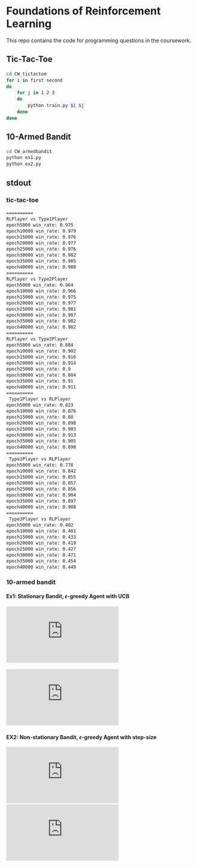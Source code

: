 # Foundations of Reinforcement Learning
This repo contains the code for programming questions in the coursework.
## Tic-Tac-Toe
```sh
cd CW_tictactoe
for i in first second
do
    for j in 1 2 3
    do
        python train.py $i $j
    done
done
```
## 10-Armed Bandit
```sh
cd CW_armedbandit
python ex1.py
python ex2.py
```
## stdout
### tic-tac-toe
```
==========
RLPlayer vs Type1Player
epoch5000 win_rate: 0.975
epoch10000 win_rate: 0.979
epoch15000 win_rate: 0.976
epoch20000 win_rate: 0.977
epoch25000 win_rate: 0.976
epoch30000 win_rate: 0.982
epoch35000 win_rate: 0.985
epoch40000 win_rate: 0.988
==========
RLPlayer vs Type2Player
epoch5000 win_rate: 0.964
epoch10000 win_rate: 0.966
epoch15000 win_rate: 0.975
epoch20000 win_rate: 0.977
epoch25000 win_rate: 0.981
epoch30000 win_rate: 0.987
epoch35000 win_rate: 0.982
epoch40000 win_rate: 0.982
==========
RLPlayer vs Type3Player
epoch5000 win_rate: 0.884
epoch10000 win_rate: 0.902
epoch15000 win_rate: 0.916
epoch20000 win_rate: 0.914
epoch25000 win_rate: 0.9
epoch30000 win_rate: 0.884
epoch35000 win_rate: 0.91
epoch40000 win_rate: 0.911
==========
 Type1Player vs RLPlayer
epoch5000 win_rate: 0.823
epoch10000 win_rate: 0.876
epoch15000 win_rate: 0.88
epoch20000 win_rate: 0.898
epoch25000 win_rate: 0.903
epoch30000 win_rate: 0.913
epoch35000 win_rate: 0.905
epoch40000 win_rate: 0.898
==========
 Type2Player vs RLPlayer
epoch5000 win_rate: 0.778
epoch10000 win_rate: 0.842
epoch15000 win_rate: 0.855
epoch20000 win_rate: 0.857
epoch25000 win_rate: 0.856
epoch30000 win_rate: 0.904
epoch35000 win_rate: 0.897
epoch40000 win_rate: 0.908
==========
 Type3Player vs RLPlayer
epoch5000 win_rate: 0.402
epoch10000 win_rate: 0.401
epoch15000 win_rate: 0.433
epoch20000 win_rate: 0.419
epoch25000 win_rate: 0.427
epoch30000 win_rate: 0.471
epoch35000 win_rate: 0.454
epoch40000 win_rate: 0.449
```
### 10-armed bandit
#### Ex1: Stationary Bandit, $\epsilon$-greedy Agent with UCB
![ex1-action](https://github.com/Browninomia/Foundations-of-Reinforcement-Learning/blob/master/IMG/ex1-action.pdf)

![ex1-reward](https://github.com/Browninomia/Foundations-of-Reinforcement-Learning/blob/master/IMG/ex1-reward.pdf)
#### EX2: Non-stationary Bandit, $\epsilon$-greedy Agent with step-size
![ex2-action](https://github.com/Browninomia/Foundations-of-Reinforcement-Learning/blob/master/IMG/ex2-action.pdf)
![ex2-reward](https://github.com/Browninomia/Foundations-of-Reinforcement-Learning/blob/master/IMG/ex2-reward.pdf)